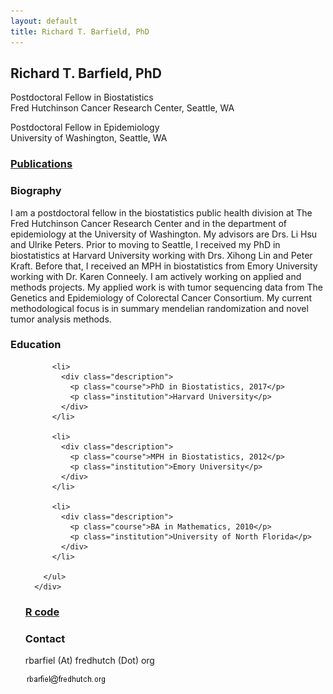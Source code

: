 ```yaml
---
layout: default
title: Richard T. Barfield, PhD
---
```



<html lang="en-us">

<div class="blurb">
	<h2>Richard T. Barfield, PhD</h2>
	<p>Postdoctoral Fellow in Biostatistics <br> Fred Hutchinson Cancer Research Center, Seattle, WA </p>
        <p>Postdoctoral Fellow in Epidemiology <br> University of Washington, Seattle, WA </p>	
</div><!-- /.blurb -->

<p class="view"><a href="pages/publications.html"> <h3>Publications</h3> </a></p>          

<h3 id="biography">Biography</h3>


<p> I am a postdoctoral fellow in the biostatistics public health division at The Fred Hutchinson Cancer Research Center and in the department of epidemiology at the University of Washington. My advisors are Drs. Li Hsu and Ulrike Peters. Prior to moving to Seattle, I received my PhD in biostatistics at Harvard University working with Drs. Xihong Lin and Peter Kraft. Before that, I received an MPH in biostatistics from Emory University working with Dr. Karen Conneely. I am actively working on applied and methods projects. My applied work is with tumor sequencing data from The Genetics and Epidemiology of Colorectal Cancer Consortium. My current methodological focus is in summary mendelian randomization and novel tumor analysis methods.</p>


<h3 id="education">Education</h3>
      <div class="col-sm-7">
        <ul class="ul-edu fa-ul">
          
          <li>
            <div class="description">
              <p class="course">PhD in Biostatistics, 2017</p>
              <p class="institution">Harvard University</p>
            </div>
          </li>

          <li>
            <div class="description">
              <p class="course">MPH in Biostatistics, 2012</p>
              <p class="institution">Emory University</p>
            </div>
          </li>
          
          <li>
            <div class="description">
              <p class="course">BA in Mathematics, 2010</p>
              <p class="institution">University of North Florida</p>
            </div>
          </li>
          
        </ul>
      </div>

<p class="view"><a href="pages/Rcode.html"> <h3>R code</h3> </a></p>

<h3 id="Contact">Contact</h3>
<p>rbarfiel (At) fredhutch (Dot) org</p>

<img src="rbarfiel@fredhutchorg.dms" alt="Email">

